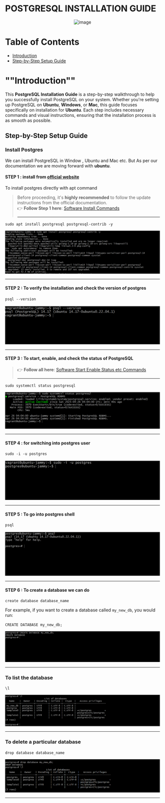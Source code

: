 # **POSTGRESQL INSTALLATION GUIDE**


<p align="center">
  <img width="415" alt="image" src="https://github.com/user-attachments/assets/9c8ecd07-97ce-492f-856c-9e5fc7b3a3f7" />
</p>

# **Table of Contents**                         

-   [Introduction]( #introduction)
-   [Step-by-Step Setup Guide](#step-by-step-setup-guide)

# ""Introduction""

This **PostgreSQL Installation Guide** is a step-by-step walkthrough to help you successfully install PostgreSQL on your system. Whether you're setting up PostgreSQL on **Ubuntu**, **Windows**, or **Mac**, this guide focuses specifically on installation for **Ubuntu**. Each step includes necessary commands and visual instructions, ensuring that the installation process is as smooth as possible.


## Step-by-Step Setup Guide 

### Install Postgres
We can install PostgreSQL in Window , Ubuntu and Mac etc. But As per our documentation we are moving forward with **ubuntu**.

#### STEP 1 : install from [official website](https://www.postgresql.org/download/)

To install postgres directly with apt command

> Before proceeding, it's **highly recommended** to follow the update instructions from the official documentation.  
> 👉 **Follow Step 1 here**: [Software Install Commands](https://github.com/snaatak-Downtime-Crew/Documentation/tree/main/common_stack/operating_system/ubuntu/sop/softwaremanagement#3-Install-a-Software)
>
> ---
```
sudo apt install postgresql postgresql-contrib -y
```
<p align="center">
  <img src="https://github.com/vardaan412/snaatak_phase/blob/7904da0391e4b897f110188cfc770f0130876e63/Postgre/1.png" alt="CI Workflow" />
</p>

---



#### STEP 2 : To verify the installation and check the version of postgres

```
psql --version
```

<p align="center">
  <img src="https://github.com/vardaan412/snaatak_phase/blob/7904da0391e4b897f110188cfc770f0130876e63/Postgre/2.png" alt="CI Workflow" />
</p>

---


#### STEP 3 :  To start, enable, and check the status of PostgreSQL

> 👉 **Follow all here**: [Software Start Enable Status etc Commands](https://github.com/snaatak-Downtime-Crew/Documentation/tree/main/common_stack/operating_system/ubuntu/sop/services#systemctl-commands-explained)
>
> ---


```
sudo systemctl status postgresql
```


<p align="center">
  <img src="https://github.com/vardaan412/snaatak_phase/blob/7904da0391e4b897f110188cfc770f0130876e63/Postgre/3.png" alt="CI Workflow" />
</p>

---


#### STEP 4 : for switching into postgres user
```
sudo -i -u postgres
```

<p align="center">
  <img src="https://github.com/vardaan412/snaatak_phase/blob/7904da0391e4b897f110188cfc770f0130876e63/Postgre/4.png" alt="CI Workflow" />
</p>

---


#### STEP 5 : To go into postgres shell

```
psql
```

<p align="center">
  <img src="https://github.com/vardaan412/snaatak_phase/blob/7904da0391e4b897f110188cfc770f0130876e63/Postgre/5.png" alt="CI Workflow" />
</p>

---


#### STEP 6 : To create a database we can do 

```
create database database_name
```
For example, if you want to create a database called `my_new_db`, you would run:
```
CREATE DATABASE my_new_db;

```
<p align="center">
  <img src="https://github.com/vardaan412/snaatak_phase/blob/7904da0391e4b897f110188cfc770f0130876e63/Postgre/6.png" alt="CI Workflow" />
</p>

---

### To list the database 

```
\l
```

<p align="center">
  <img src="https://github.com/vardaan412/snaatak_phase/blob/7904da0391e4b897f110188cfc770f0130876e63/Postgre/7.png" alt="CI Workflow" />
</p>

---

### To delete a particular database

```
drop database database_name
```

<p align="center">
  <img src="https://github.com/vardaan412/snaatak_phase/blob/7904da0391e4b897f110188cfc770f0130876e63/Postgre/8.png" alt="CI Workflow" />
</p>

---
